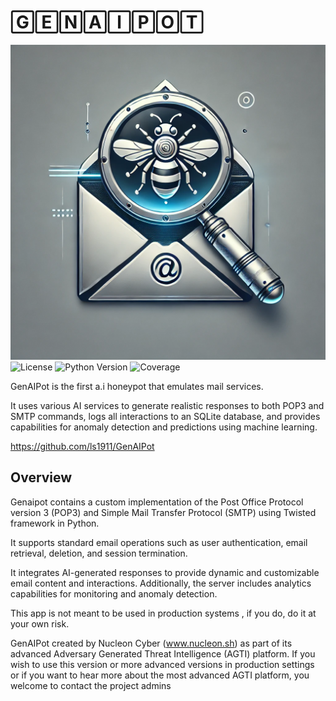 
# 🄶🄴🄽🄰🄸🄿🄾🅃

![t](/docs/images/abc.png)
![License](https://img.shields.io/badge/license-%20%20GNU%20GPLv3%20-green?style=plastic)
![Python Version](https://img.shields.io/badge/python-3.12%2B-blue?style=flat-square)
![Coverage](https://img.shields.io/badge/build-pass-blue)

GenAIPot is the first a.i honeypot that emulates mail services.

It uses various AI services to generate realistic responses to both POP3 and SMTP commands, logs all interactions to an SQLite database, and provides capabilities for anomaly detection and predictions using machine learning.

https://github.com/ls1911/GenAIPot
## Overview

Genaipot contains a custom implementation of the Post Office Protocol version 3 (POP3) and Simple Mail Transfer Protocol (SMTP) using Twisted framework in Python.

It supports standard email operations such as user authentication, email retrieval, deletion, and session termination.

It integrates AI-generated responses to provide dynamic and customizable email content and interactions. Additionally, the server includes analytics capabilities for monitoring and anomaly detection.

This app is not meant to be used in production systems , if you do, do it at your own risk.

GenAIPot created by Nucleon Cyber (www.nucleon.sh) as part of its advanced Adversary Generated Threat Intelligence (AGTI) platform. 
If you wish to use this version or more advanced versions in production settings or if you want to hear more about the most advanced AGTI platform, you welcome to contact the project admins